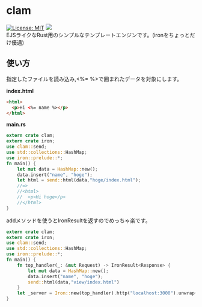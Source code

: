 clam
===============
[![License: MIT](https://img.shields.io/badge/License-MIT-yellow.svg)](https://opensource.org/licenses/MIT)
[![](http://meritbadge.herokuapp.com/clam)](https://crates.io/crates/clam)  
EJSライクなRust用のシンプルなテンプレートエンジンです。(ironをちょっとだけ優遇)

## 使い方

指定したファイルを読み込み,<%= %>で囲まれたデータを対象にします。    

**index.html**
```html
<html>
  <p>Hi <%= name %></p>
</html>
```

**main.rs**
```rust
extern crate clam;
extern crate iron;
use clam::send;
use std::collections::HashMap;
use iron::prelude::*;
fn main() {
    let mut data = HashMap::new();
    data.insert("name", "hoge");
    let html = send::html(data,"hoge/index.html");
    //=>
    //<html>
    //  <p>Hi hoge</p>
    //</html>
}
```

addメソッドを使うとIronResult<Response>を返すのでめっちゃ楽です。  
```rust
extern crate clam;
extern crate iron;
use clam::send;
use std::collections::HashMap;
use iron::prelude::*;
fn main() {
    fn top_handler(_: &mut Request) -> IronResult<Response> {
        let mut data = HashMap::new();
        data.insert("name", "hoge");
        send::html(data,"view/index.html")
    }
    let _server = Iron::new(top_handler).http("localhost:3000").unwrap();
}
```
